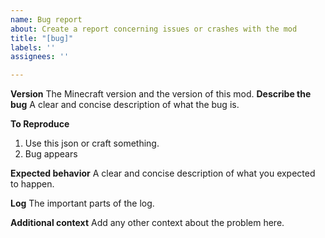 ```yaml
---
name: Bug report
about: Create a report concerning issues or crashes with the mod
title: "[bug]"
labels: ''
assignees: ''

---
```


**Version**
The Minecraft version and the version of this mod.
**Describe the bug**
A clear and concise description of what the bug is.

**To Reproduce**
1. Use this json or craft something.
2. Bug appears

**Expected behavior**
A clear and concise description of what you expected to happen.

**Log**
The important parts of the log.

**Additional context**
Add any other context about the problem here.
